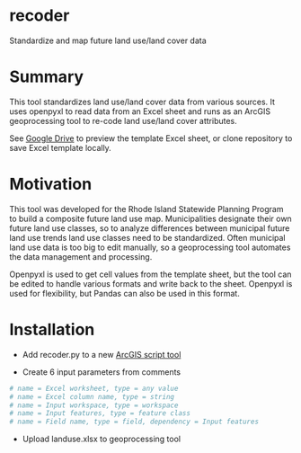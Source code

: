 # recoder
Standardize and map future land use/land cover data

# Summary

This tool standardizes land use/land cover data from various sources. It uses openpyxl to read data from an Excel sheet and runs as an ArcGIS geoprocessing tool to re-code land use/land cover attributes.

See [Google Drive](https://drive.google.com/file/d/0BzpR0X1lXypvVTBTOVpmNWt4OUU/view?usp=sharing) to preview the template Excel sheet, or clone repository to save Excel template locally.

# Motivation

This tool was developed for the Rhode Island Statewide Planning Program to build a composite future land use map. Municipalities designate their own future land use classes, so to analyze differences between municipal future land use trends land use classes need to be standardized. Often municipal land use data is too big to edit manually, so a geoprocessing tool automates the data management and processing.

Openpyxl is used to get cell values from the template sheet, but the tool can be edited to handle various formats and write back to the sheet. Openpyxl is used for flexibility, but Pandas can also be used in this format.

# Installation

* Add recoder.py to a new [ArcGIS script tool](http://pro.arcgis.com/en/pro-app/help/analysis/geoprocessing/basics/create-a-python-script-tool.htm)

* Create 6 input parameters from comments
```python
# name = Excel worksheet, type = any value
# name = Excel column name, type = string
# name = Input workspace, type = workspace
# name = Input features, type = feature class
# name = Field name, type = field, dependency = Input features
```
* Upload landuse.xlsx to geoprocessing tool
